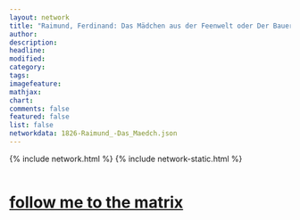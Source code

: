 ```yaml
---
layout: network
title: "Raimund, Ferdinand: Das Mädchen aus der Feenwelt oder Der Bauer als Millionär (1826)"
author:
description:
headline:
modified:
category:
tags: 
imagefeature: 
mathjax: 
chart: 
comments: false
featured: false
list: false
networkdata: 1826-Raimund_-Das_Maedch.json
---
```

{% include network.html %}
{% include network-static.html %}
<div class="row">
  <div class="small-5 small-centered columns"><a href="/matrix298"><h1>follow me to the matrix</h1></a>
</div>
</div>
